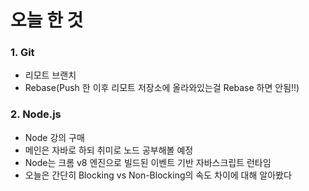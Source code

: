 # 오늘 한 것
### 1. Git
- 리모트 브랜치
- Rebase(Push 한 이후 리모트 저장소에 올라와있는걸 Rebase 하면 안됨!!)

### 2. Node.js
- Node 강의 구매
- 메인은 자바로 하되 취미로 노드 공부해볼 예정
- Node는 크롬 v8 엔진으로 빌드된 이벤트 기반 자바스크립트 런타임
- 오늘은 간단히 Blocking vs Non-Blocking의 속도 차이에 대해 알아봤다
